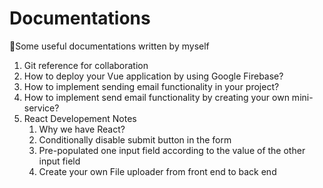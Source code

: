 # Documentations
🧐Some useful documentations written by myself

1. Git reference for collaboration
2. How to deploy your Vue application by using Google Firebase?
3. How to implement sending email functionality in your project?
4. How to implement send email functionality by creating your own mini-service?
5. React Developement Notes
    1. Why we have React?
    2. Conditionally disable submit button in the form
    3. Pre-populated one input field according to the value of the other input field
    4. Create your own File uploader from front end to back end
